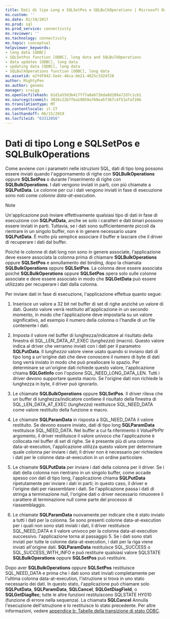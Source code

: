 ```yaml
---
title: Dati di tipo Long e SQLSetPos e SQLBulkOperations | Microsoft Docs
ms.custom: ''
ms.date: 01/19/2017
ms.prod: sql
ms.prod_service: connectivity
ms.reviewer: ''
ms.technology: connectivity
ms.topic: conceptual
helpviewer_keywords:
- long data [ODBC]
- SQLSetPos function [ODBC], long data and SQLBulkOperations
- data updates [ODBC], long data
- updating data [ODBC], long data
- SQLBulkOperations function [ODBC], long data
ms.assetid: e2fdf842-5e4c-46ca-bb21-4625c3324f28
author: MightyPen
ms.author: genemi
manager: craigg
ms.openlocfilehash: b1d1a55d3b417ff7a0a673bda8d289a72d7c1cb1
ms.sourcegitcommit: 3026c22b7fba19059a769ea5f367c4f51efaf286
ms.translationtype: MT
ms.contentlocale: it-IT
ms.lasthandoff: 06/15/2019
ms.locfileid: "63312856"
---
```

# <a name="long-data-and-sqlsetpos-and-sqlbulkoperations"></a>Dati di tipo Long e SQLSetPos e SQLBulkOperations
Come avviene con i parametri nelle istruzioni SQL, dati di tipo long possono essere inviati quando l'aggiornamento di righe con **SQLBulkOperations** oppure **SQLSetPos** o durante l'inserimento di righe con **SQLBulkOperations**. I dati vengono inviati in parti, con più chiamate a **SQLPutData**. Le colonne per cui i dati vengono inviati in fase di esecuzione sono noti come *colonne data-at-execution*.  
  
> [!NOTE]  
>  Un'applicazione può inviare effettivamente qualsiasi tipo di dati in fase di esecuzione con **SQLPutData**, anche se solo i caratteri e dati binari possono essere inviati in parti. Tuttavia, se i dati sono sufficientemente piccoli da rientrare in un singolo buffer, non è in genere necessario usare **SQLPutData**. È molto più semplice associare il buffer e lasciare che il driver di recuperare i dati dal buffer.  
  
 Poiché le colonne di dati long non sono in genere associate, l'applicazione deve essere associata la colonna prima di chiamare **SQLBulkOperations** oppure **SQLSetPos** e annullamento del binding, dopo la chiamata **SQLBulkOperations**  oppure **SQLSetPos**. La colonna deve essere associata poiché **SQLBulkOperations** oppure **SQLSetPos** opera solo sulle colonne associate e deve essere associato in modo che **SQLGetData** può essere utilizzato per recuperare i dati dalla colonna.  
  
 Per inviare dati in fase di esecuzione, l'applicazione effettua quanto segue:  
  
1.  Inserisce un valore a 32 bit nel buffer di set di righe anziché un valore di dati. Questo valore verrà restituito all'applicazione in un secondo momento, in modo che l'applicazione deve impostarla su un valore significativo, ad esempio il numero della colonna o l'handle di un file contenente i dati.  
  
2.  Imposta il valore nel buffer di lunghezza/indicatore al risultato della finestra di SQL_LEN_DATA_AT_EXEC (*lunghezza*) (macro). Questo valore indica al driver che verranno inviati con i dati per il parametro **SQLPutData**. Il *lunghezza* valore viene usato quando si inviano dati di tipo long a un'origine dati che deve conoscere il numero di byte di dati long verrà inviato in modo che può preallocare lo spazio. Per determinare se un'origine dati richiede questo valore, l'applicazione chiama **SQLGetInfo** con l'opzione SQL_NEED_LONG_DATA_LEN. Tutti i driver devono supportare questa macro. Se l'origine dati non richiede la lunghezza in byte, il driver può ignorarlo.  
  
3.  Le chiamate **SQLBulkOperations** oppure **SQLSetPos**. Il driver rileva che un buffer di lunghezza/indicatore contiene il risultato della finestra di SQL_LEN_DATA_AT_EXEC (*lunghezza*) restituisce SQL_NEED_DATA come valore restituito della funzione e macro.  
  
4.  Le chiamate **SQLParamData** in risposta a SQL_NEED_DATA il valore restituito. Se devono essere inviato, dati di tipo long **SQLParamData** restituisce SQL_NEED_DATA. Nel buffer a cui fa riferimento il *ValuePtrPtr* argomento, il driver restituisce il valore univoco che l'applicazione è collocata nel buffer di set di righe. Se è presente più di una colonna data-at-execution, l'applicazione utilizza questo valore per determinare quale colonna per inviare i dati; il driver non è necessario per richiedere i dati per le colonne data-at-execution in un ordine particolare.  
  
5.  Le chiamate **SQLPutData** per inviare i dati della colonna per il driver. Se i dati della colonna non rientrano in un singolo buffer, come accade spesso con dati di tipo long, l'applicazione chiama **SQLPutData** ripetutamente per inviare i dati in parti; in questo caso, il driver e l'origine dati per riassemblare i dati. Se l'applicazione passa i dati di stringa a terminazione null, l'origine dati o driver necessario rimuovere il carattere di terminazione null come parte del processo di riassemblaggio.  
  
6.  Le chiamate **SQLParamData** nuovamente per indicare che è stato inviato a tutti i dati per la colonna. Se sono presenti colonne data-at-execution per i quali non sono stati inviati i dati, il driver restituisce SQL_NEED_DATA e il valore univoco per la colonna data-at-execution successivo. l'applicazione torna al passaggio 5. Se i dati sono stati inviati per tutte le colonne data-at-execution, i dati per la riga viene inviati all'origine dati. **SQLParamData** restituisce SQL_SUCCESS o SQL_SUCCESS_WITH_INFO e può restituire qualsiasi valore SQLSTATE **SQLBulkOperations** oppure **SQLSetPos** può restituire.  
  
 Dopo aver **SQLBulkOperations** oppure **SQLSetPos** restituisce SQL_NEED_DATA e prima che i dati sono stati inviati completamente per l'ultima colonna data-at-execution, l'istruzione si trova in uno stato necessario dei dati. In questo stato, l'applicazione può chiamare solo **SQLPutData**, **SQLParamData**, **SQLCancel**, **SQLGetDiagField**, o **SQLGetDiagRec**; tutte le altre funzioni restituiscono SQLSTATE HY010 (funzione di errore nella sequenza). La chiamata **SQLCancel** Annulla l'esecuzione dell'istruzione e lo restituisce lo stato precedente. Per altre informazioni, vedere [appendice b: Tabelle della transizione di stato ODBC](../../../odbc/reference/appendixes/appendix-b-odbc-state-transition-tables.md).
